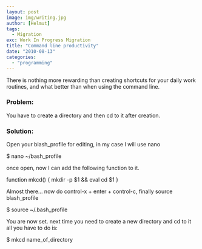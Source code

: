 ```yaml
---
layout: post
image: img/writing.jpg
author: [Helmut]
tags:
  - Migration
exc: Work In Progress Migration
title: "Command line productivity"
date: "2010-08-13"
categories: 
  - "programming"
---
```


There is nothing more rewarding than creating shortcuts for your daily work routines, and what better than when using the command line.

### Problem:

You have to create a directory and then cd to it after creation.

### Solution:

Open your blash\_profile for editing, in my case I will use nano

$ nano ~/bash\_profile

once open, now I can add the following function to it.

function mkcd() { mkdir -p $1 && eval cd $1 }

Almost there... now do control-x + enter + control-c, finally source blash\_profile

$ source ~/.bash\_profile

You are now set. next time you need to create a new directory and cd to it all you have to do is:

$ mkcd name\_of\_directory
